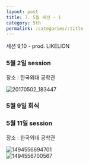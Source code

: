 ```yaml
---
layout: post
title: 7. 5월 세션 - 1
category: 5th
permalink: :categories/:title
---
```


세션 9,10 - prod. LIKELION  

### 5월 2일 session

장소 : 한국외대 공학관  

![20170502_183447](https://user-images.githubusercontent.com/30469948/99148218-dfcd7c80-26c9-11eb-8bc7-36c4eafc5772.jpg)  


### 5월 9일 회식

### 5월 11일 session

장소 : 한국외대 공학관  

![1494556694701](https://user-images.githubusercontent.com/30469948/99148227-e65bf400-26c9-11eb-84a9-08bf6598a36d.jpg)   
![1494556700567](https://user-images.githubusercontent.com/30469948/99148230-e825b780-26c9-11eb-9419-15e49e04d59a.jpg)  
